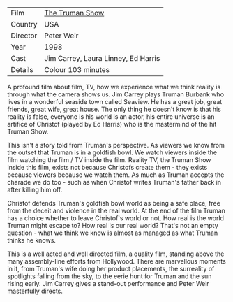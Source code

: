 | | |
|-|-|
Film|[The Truman Show](https://www.imdb.com/title/tt0120382/)
Country|USA
Director|Peter Weir
Year|1998
Cast|Jim Carrey, Laura Linney, Ed Harris
Details|Colour 103 minutes

A profound film about
film, TV, how we experience what we think reality is through
what the camera shows us.  Jim Carrey plays Truman Burbank who lives
in a wonderful seaside town called Seaview.  He has a great job, great
friends, great wife, great house.  The only thing he doesn't know
is that his reality is false, everyone is his world is an actor, his
entire universe is an artifice of Christof (played by
Ed Harris) who is the mastermind of the hit Truman Show.

This isn't a story told from Truman's perspective.  As viewers we
know from the outset that Truman is in a goldfish bowl.  We watch
viewers inside the film watching the film / TV inside the film.  Reality
TV, the Truman Show inside this film, exists not because Christofs
create them - they exists because viewers because we watch them.
As much as Truman accepts the charade we do too - such as when
Christof writes Truman's father back in after killing him off.

Christof defends Truman's goldfish bowl world as being a safe place,
free from the deceit and violence in the real world.  At the end of
the film Truman has a choice whether to leave Christof's world or not.
How real is the world Truman might escape to?  How real is our real world?
That's not an empty question - what we think we know is almost as
managed as what Truman thinks he knows.

This is a well acted and well directed film, a quality film, standing
above the many assembly-line efforts from Hollywood.  There are
marvellous moments in it, from Truman's wife doing her product
placements, the surreality of spotlights falling from the sky,
to the eerie hunt for Truman and the sun rising early.  Jim Carrey
gives a stand-out performance and Peter Weir masterfully directs.
